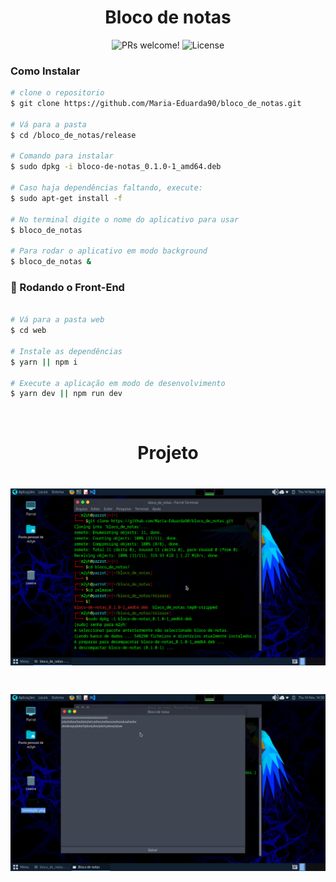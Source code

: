 <h1 align="center">
  Bloco de notas
</h1>

<p align="center">
 <img src="https://img.shields.io/static/v1?label=PRs&message=welcome&color=49AA26&labelColor=000000" alt="PRs welcome!" />

  <img alt="License" src="https://img.shields.io/static/v1?label=license&message=MIT&color=49AA26&labelColor=000000">
</p>

### Como Instalar

```bash
# clone o repositorio
$ git clone https://github.com/Maria-Eduarda90/bloco_de_notas.git

# Vá para a pasta
$ cd /bloco_de_notas/release

# Comando para instalar
$ sudo dpkg -i bloco-de-notas_0.1.0-1_amd64.deb

# Caso haja dependências faltando, execute:
$ sudo apt-get install -f

# No terminal digite o nome do aplicativo para usar
$ bloco_de_notas

# Para rodar o aplicativo em modo background
$ bloco_de_notas &

```

### 🎲 Rodando o Front-End

```bash

# Vá para a pasta web
$ cd web

# Instale as dependências
$ yarn || npm i

# Execute a aplicação em modo de desenvolvimento
$ yarn dev || npm run dev

```

</br>

<h1 align="center"> 
	Projeto
</h1>

<h1 align="center">
  <img src="./project/instalacao.jpg" />
</h1>

<h1 align="center">
  <img src="./project/bloco_de_notas.jpg" />
</h1>